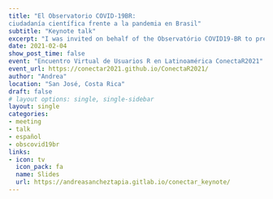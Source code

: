 ```yaml
---
title: "El Observatorio COVID-19BR:
ciudadanía científica frente a la pandemia en Brasil"
subtitle: "Keynote talk"
excerpt: "I was invited on behalf of the Observatório COVID19-BR to present our experience in scientific citizenship"
date: 2021-02-04
show_post_time: false
event: "Encuentro Virtual de Usuarios R en Latinoamérica ConectaR2021"
event_url: https://conectar2021.github.io/ConectaR2021/
author: "Andrea"
location: "San José, Costa Rica"
draft: false
# layout options: single, single-sidebar
layout: single
categories:
- meeting
- talk
- español
- obscovid19br
links:
- icon: tv
  icon_pack: fa
  name: Slides
  url: https://andreasancheztapia.gitlab.io/conectar_keynote/
---
```



